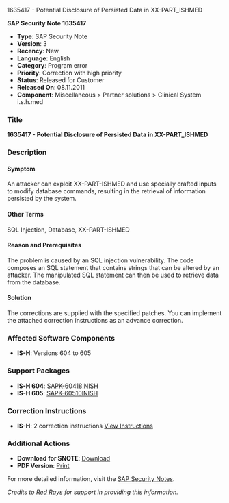 1635417 - Potential Disclosure of Persisted Data in XX-PART_ISHMED

**SAP Security Note 1635417**

* **Type**: SAP Security Note
* **Version**: 3
* **Recency**: New
* **Language**: English
* **Category**: Program error
* **Priority**: Correction with high priority
* **Status**: Released for Customer
* **Released On**: 08.11.2011
* **Component**: Miscellaneous > Partner solutions > Clinical System i.s.h.med

### Title
**1635417 - Potential Disclosure of Persisted Data in XX-PART_ISHMED**

### Description

#### Symptom
An attacker can exploit XX-PART-ISHMED and use specially crafted inputs to modify database commands, resulting in the retrieval of information persisted by the system.

#### Other Terms
SQL Injection, Database, XX-PART-ISHMED

#### Reason and Prerequisites
The problem is caused by an SQL injection vulnerability. The code composes an SQL statement that contains strings that can be altered by an attacker. The manipulated SQL statement can then be used to retrieve data from the database.

#### Solution
The corrections are supplied with the specified patches.
You can implement the attached correction instructions as an advance correction.

### Affected Software Components
- **IS-H**: Versions 604 to 605

### Support Packages
- **IS-H 604**: [SAPK-60418INISH](https://me.sap.com/supportpackage/SAPK-60418INISH)
- **IS-H 605**: [SAPK-60510INISH](https://me.sap.com/supportpackage/SAPK-60510INISH)

### Correction Instructions
- **IS-H**: 2 correction instructions [View Instructions](https://me.sap.com/corrins/0001635417/6)

### Additional Actions
- **Download for SNOTE**: [Download](https://notesdownloads.sap.com/note/0040000009709322017)
- **PDF Version**: [Print](https://userapps.support.sap.com/sap/support/sfm/notes/print/0001635417?language=en-US&token=DB3964A0766EE91ABD4A2C30BC3660EB)

For more detailed information, visit the [SAP Security Notes](https://me.sap.com/).

*Credits to [Red Rays](https://redrays.io) for support in providing this information.*